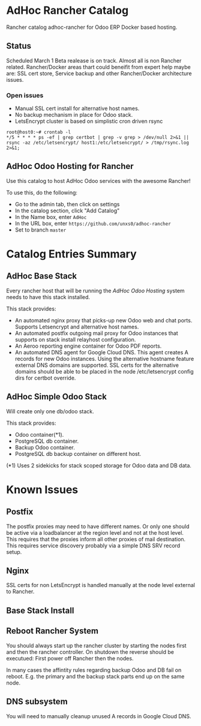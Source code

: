 # AdHoc Rancher Catalog
Rancher catalog adhoc-rancher for Odoo ERP Docker based hosting.

## Status
Scheduled March 1 Beta realease is on track. Almost all is non Rancher related. Rancher/Docker areas thart could beneifit from expert help maybe are: SSL cert store, Service backup and other Rancher/Docker architecture issues.
### Open issues
* Manual SSL cert install for alternative host names.
* No backup mechanism in place for Odoo stack.
* LetsEncrypt cluster is based on simplistic cron driven rsync
```
root@host0:~# crontab -l
*/5 * * * * ps -ef | grep certbot | grep -v grep > /dev/null 2>&1 || rsync -az /etc/letsencrypt/ host1:/etc/letsencrypt/ > /tmp/rsync.log 2>&1;
```


## AdHoc Odoo Hosting for Rancher
Use this catalog to host AdHoc Odoo services with the awesome Rancher!

To use this, do the following:

* Go to the admin tab, then click on settings
* In the catalog section, click "Add Catalog"
* In the Name box, enter `AdHoc`
* In the URL box, enter `https://github.com/unxs0/adhoc-rancher`
* Set to branch `master`

# Catalog Entries Summary

## AdHoc Base Stack
Every rancher host that will be running the *AdHoc Odoo Hosting* system needs to have this stack installed.

This stack provides:

* An automated nginx proxy that picks-up new Odoo web and chat ports. Supports Letsencrypt and alternative host names.
* An automated postfix outgoing mail proxy for Odoo instances that supports on stack install relayhost configuration.
* An Aeroo reporting engine container for Odoo PDF reports.
* An automated DNS agent for Google Cloud DNS. This agent creates A records for new Odoo instances. Using the alternative hostname feature external DNS domains are supported. SSL certs for the alternative domains should be able to be placed in the node /etc/letsencrypt config dirs for certbot override.

## AdHoc Simple Odoo Stack
Will create only one db/odoo stack.

This stack provides:

* Odoo container(*1).
* PostgreSQL db container.
* Backup Odoo container.
* PostgreSQL db backup container on different host.

(*1) Uses 2 sidekicks for stack scoped storage for Odoo data and DB data.

# Known Issues

## Postfix
The postfix proxies may need to have different names. Or only one should be active via a loadbalancer at the region level and not at the host level. This requires that the proxies inform all other proxies of mail destination. This requires service discovery probably via a simple DNS SRV record setup.

## Nginx
SSL certs for non LetsEncrypt is handled manually at the node level external to Rancher.

## Base Stack Install

## Reboot Rancher System
You should always start up the rancher cluster by starting the nodes first and then the rancher controller. On shutdown the reverse should be executued: First power off Rancher then the nodes.

In many cases the affintity rules regarding backup Odoo and DB fail on reboot. E.g. the primary and the backup stack parts end up on the same node.

## DNS subsystem
You will need to manually cleanup unused A records in Google Cloud DNS.
